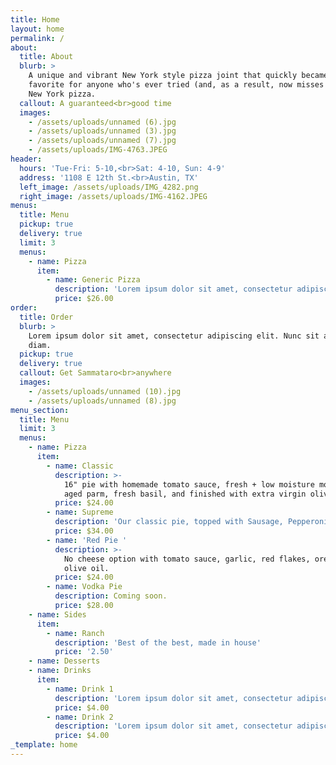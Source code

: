 ```yaml
---
title: Home
layout: home
permalink: /
about:
  title: About
  blurb: >
    A unique and vibrant New York style pizza joint that quickly became a
    favorite for anyone who's ever tried (and, as a result, now misses dearly)
    New York pizza.
  callout: A guaranteed<br>good time
  images:
    - /assets/uploads/unnamed (6).jpg
    - /assets/uploads/unnamed (3).jpg
    - /assets/uploads/unnamed (7).jpg
    - /assets/uploads/IMG-4763.JPEG
header:
  hours: 'Tue-Fri: 5-10,<br>Sat: 4-10, Sun: 4-9'
  address: '1108 E 12th St.<br>Austin, TX'
  left_image: /assets/uploads/IMG_4282.png
  right_image: /assets/uploads/IMG-4162.JPEG
menus:
  title: Menu
  pickup: true
  delivery: true
  limit: 3
  menus:
    - name: Pizza
      item:
        - name: Generic Pizza
          description: 'Lorem ipsum dolor sit amet, consectetur adipiscing elit.'
          price: $26.00
order:
  title: Order
  blurb: >
    Lorem ipsum dolor sit amet, consectetur adipiscing elit. Nunc sit amet nisl
    diam.
  pickup: true
  delivery: true
  callout: Get Sammataro<br>anywhere
  images:
    - /assets/uploads/unnamed (10).jpg
    - /assets/uploads/unnamed (8).jpg
menu_section:
  title: Menu
  limit: 3
  menus:
    - name: Pizza
      item:
        - name: Classic
          description: >-
            16" pie with homemade tomato sauce, fresh + low moisture mozzarella,
            aged parm, fresh basil, and finished with extra virgin olive oil
          price: $24.00
        - name: Supreme
          description: 'Our classic pie, topped with Sausage, Pepperoni, Mushroom, & Shallot'
          price: $34.00
        - name: 'Red Pie '
          description: >-
            No cheese option with tomato sauce, garlic, red flakes, oregano,
            olive oil.
          price: $24.00
        - name: Vodka Pie
          description: Coming soon.
          price: $28.00
    - name: Sides
      item:
        - name: Ranch
          description: 'Best of the best, made in house'
          price: '2.50'
    - name: Desserts
    - name: Drinks
      item:
        - name: Drink 1
          description: 'Lorem ipsum dolor sit amet, consectetur adipiscing elit.'
          price: $4.00
        - name: Drink 2
          description: 'Lorem ipsum dolor sit amet, consectetur adipiscing elit.'
          price: $4.00
_template: home
---
```












































